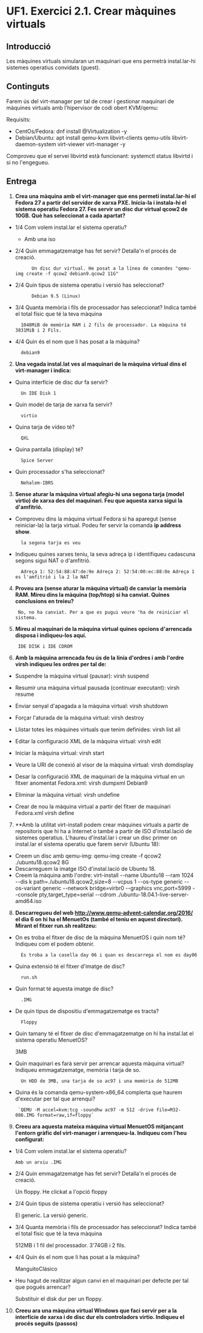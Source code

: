 # UF1. Exercici 2.1. Crear màquines virtuals

## Introducció

Les màquines virtuals simularan un maquinari que ens permetrà instal.lar-hi sistemes operatius convidats (guest).

## Continguts

Farem ús del virt-manager per tal de crear i gestionar maquinari de màquines virtuals amb l'hipervisor de codi obert KVM/qemu:

Requisits:
- CentOs/Fedora: dnf install @Virtualization -y
- Debian/Ubuntu: apt install qemu-kvm libvirt-clients qemu-utils libvirt-daemon-system virt-viewer virt-manager -y

Comproveu que el servei libvirtd està funcionant: systemctl status libvirtd i si no l'engegueu.

## Entrega

1. **Crea una màquina amb el virt-manager que ens permeti instal.lar-hi el Fedora 27 a partir del servidor de xarxa PXE. Inícia-la i instala-hi el sistema operatiu Fedora 27. Fes servir un disc dur virtual qcow2 de 10GB. Què has seleccionat a cada apartat?**
- 1/4 Com volem instal.lar el sistema operatiu?

  - Amb una iso

- 2/4 Quin emmagatzematge has fet servir? Detalla'n el procés de creació.

			Un disc dur virtual. He posat a la línea de comandes "qemu-img create -f qcow2 debian9.qcow2 11G"

- 2/4 Quin tipus de sistema operatiu i versió has seleccionat?

			Debian 9.5 (Linux)

- 3/4 Quanta memòria i fils de processador has seleccionat? Indica també el total físic que té la teva màquina

		1048MiB de memòria RAM i 2 fils de processador. La màquina té 3831MiB i 2 Fils. 

- 4/4 Quin és el nom que li has posat a la màquina?

		debian9

2. **Una vegada instal.lat ves al maquinari de la màquina virtual dins el virt-manager i indica:**
- Quina interfície de disc dur fa servir?

		Un IDE Disk 1

- Quin model de tarja de xarxa fa servir?

		virtio

- Quina tarja de vídeo té?

		QXL

- Quina pantalla (display) té?

		Spice Server

- Quin processador s'ha seleccionat?

		Nehalem-IBRS

3. **Sense aturar la màquina virtual afegiu-hi una segona tarja (model virtio) de xarxa des del maquinari. Feu que aquesta xarxa sigui la d'amfitrió.**
- Comproveu dins la màquina virtual Fedora si ha aparegut (sense reiniciar-la) la tarja virtual. Podeu fer servir la comanda **ip address show**.

		la segona tarja es veu

- Indiqueu quines xarxes teniu, la seva adreça ip i identifiqueu cadascuna segons sigui NAT o d'amfitrió.

		Adreça 1: 52:54:88:47:de:9e Adreça 2: 52:54:00:ec:88:0e Adreça 1 es l'amfitrió i la 2 la NAT

4. **Proveu ara (sense aturar la màquina virtual) de canviar la memòria RAM. Mireu dins la màquina (top/htop) si ha canviat. Quines conclusions en treieu?**

		No, no ha canviat. Per a que es pugui veure 'ha de reiniciar el sistema. 

5. **Mireu al maquinari de la màquina virtual quines opcions d'arrencada disposa i indiqueu-los aquí.**

		IDE DISK i IDE CDROM

6. **Amb la màquina arrencada feu ús de la línia d'ordres i amb l'ordre virsh indiqueu les ordres per tal de:**
- Suspendre la màquina virtual (pausar): virsh suspend

- Resumir una màquina virtual pausada (continuar executant): virsh resume

- Enviar senyal d'apagada a la màquina virtual: virsh shutdown

- Forçar l'aturada de la màquina virtual: virsh destroy

- Llistar totes les màquines virtuals que tenim definides: virsh list all

- Editar la configuració XML de la màquina virtual: virsh edit

- Iniciar la màquina virtual: virsh start

- Veure la URI de conexió al visor de la màquina virtual: virsh domdisplay

- Desar la configuració XML de maquinari de la màquina virtual en un fitxer anomentat Fedora.xml: virsh dumpxml Debian9

- Eliminar la màquina virtual: virsh undefine

- Crear de nou la màquina virtual a partir del fitxer de maquinari Fedora.xml virsh define

7. **Amb la utilitat virt-install podem crear màquines virtuals a partir de repositoris que hi ha a Internet o també a partir de ISO d'instal.lació de sistemes operatius. L'haureu d'instal.lar i crear un disc primer on instal.lar el sistema operatiu que farem servir (Ubuntu 18):
- Creem un disc amb qemu-img: qemu-img create -f qcow2 ./ubuntu18.qcow2 8G
- Descarreguem la imatge ISO d'instal.lació de Ubuntu 18.
- Creem la màquina amb l'ordre: virt-install --name Ubuntu18 --ram 1024 --dis
k path=./ubuntu18.qcow2,size=8 --vcpus 1 --os-type generic --os-variant generic --network bridge=virbr0 --graphics vnc,port=5999 --console pty,target_type=serial --cdrom ./ubuntu-18.04.1-live-server-amd64.iso 



8. **Descarregueu del web http://www.qemu-advent-calendar.org/2016/ el dia 6 on hi ha el MenuetOs (també el teniu en aquest directori). Mirant el fitxer run.sh realitzeu:**
- On es troba el fitxer de disc de la màquina MenuetOS i quin nom té? Indiqueu com el podem obtenir.

		Es troba a la casella day 06 i quan es descarrega el nom es day06

- Quina extensió té el fitxer d'imatge de disc? 

		run.sh

- Quin format té aquesta imatge de disc? 

		.IMG
		
- De quin tipus de dispositiu d'emmagatzematge es tracta?

		Floppy

- Quin tamany té el fitxer de disc d'emmagatzematge on hi ha instal.lat el sistema operatiu MenuetOS?

    3MB

- Quin maquinari es farà servir per arrencar aquesta màquina virtual? Indiqueu emmagatzematge, memòria i tarja de so.
        
        Un HDD de 3MB, una tarja de so ac97 i una memòria de 512MB 

- Quina és la comanda qemu-system-x86_64 complerta que haurem d'executar per tal que arrenqui?

       `QEMU -M accel=kvm:tcg -soundhw ac97 -m 512 -drive file=M32-086.IMG format=raw,if=floppy`

9. **Creeu ara aquesta mateixa màquina virtual MenuetOS mitjançant l'entorn gràfic del virt-manager i arrenqueu-la. Indiqueu com l'heu configurat:** 
- 1/4 Com volem instal.lar el sistema operatiu?

      Amb un arxiu .IMG

- 2/4 Quin emmagatzematge has fet servir? Detalla'n el procés de creació.

	Un floppy. He clickat a l'opció floppy

- 2/4 Quin tipus de sistema operatiu i versió has seleccionat?
	
	El generic. La versió generic. 

- 3/4 Quanta memòria i fils de processador has seleccionat? Indica també el total físic que té la teva màquina

	512MB i 1 fil del processador.  3'74GB i 2 fils.

- 4/4 Quin és el nom que li has posat a la màquina?

	ManguitoClásico

- Heu hagut de realitzar algun canvi en el maquinari per defecte per tal que pogués arrencar?

	Substituir el disk dur per un floppy. 

10. **Creeu ara una màquina virtual Windows que faci servir per a la interfície de xarxa i de disc dur els controladors virtio. Indiqueu el procés seguits (passos)**
